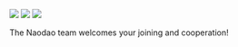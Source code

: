 ![](/imgs/about1.webp)
![](/imgs/about2.png)
![](/imgs/about3.png)

The Naodao team welcomes your joining and cooperation!